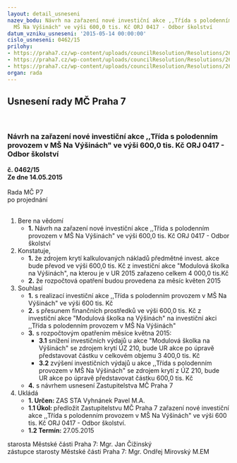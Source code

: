 ```yaml
---
layout: detail_usneseni
nazev_bodu: Návrh na zařazení nové investiční akce ,,Třída s polodenním provozem v
  MŠ Na Výšinách" ve výši 600,0 tis. Kč ORJ 0417 - Odbor školství
datum_vzniku_usneseni: '2015-05-14 00:00:00'
cislo_usneseni: 0462/15
prilohy:
- https://praha7.cz/wp-content/uploads/councilResolution/Resolutions/26387/28-15-p%c5%99.1_d%c5%afvodov%c3%a1_zpr%c3%a1va_new.doc
- https://praha7.cz/wp-content/uploads/councilResolution/Resolutions/26387/28-15-n%c3%a1vrh_usnesen%c3%ad_zm%c4%8d_(roz%c5%a1%c3%ad%c5%99en%c3%ad).doc
- https://praha7.cz/wp-content/uploads/councilResolution/Resolutions/26387/28-15-p%c5%99.3_informace_k_projektu_polodenn%c3%ad_t%c5%99%c3%adda.doc
organ: rada
---
```

<div id="ucUsn_pList" class="usn">
	<span><h2>Usnesení rady MČ Praha 7 </h2>
<br></span><div class="standBody">
<span><h3>Návrh na zařazení nové investiční akce ,,Třída s polodenním provozem v MŠ Na Výšinách" ve výši 600,0 tis. Kč ORJ 0417 - Odbor školství</h3></span><div class="center">
		<strong>č. 0462/15</strong><br>
	</div>
<div class="center">
		<strong>Ze dne 14.05.2015</strong><br><br>
	</div>Rada MČ P7<br> po projednání<br><br><ol>
<li>Bere na vědomí<ul><li>
<strong>1.</strong> Návrh na zařazení nové investiční akce ,,Třída s polodenním provozem v MŠ Na Výšinách" ve výši 600,0 tis. Kč ORJ 0417 - Odbor školství</li></ul>
</li>
<li>Konstatuje,<ul>
<li>
<strong>1.</strong> že zdrojem krytí kalkulovaných nákladů předmětné invest. akce bude převod ve výši 600,0 tis. Kč z investiční akce "Modulová školka na Výšinách", na kterou je v UR 2015 zařazeno celkem 4 000,0 tis.Kč </li>
<li>
<strong>2.</strong> že rozpočtová opatření budou provedena za měsíc květen 2015 </li>
</ul>
</li>
<li>Souhlasí<ul>
<li>
<strong>1.</strong> s realizací investiční akce ,,Třída s polodenním provozem v MŠ Na Výšinách" ve výši 600 tis. Kč</li>
<li>
<strong>2.</strong> s přesunem finančních prostředků ve výši 600,0 tis. Kč z investiční akce "Modulová školka na Výšinách"  na investiční akci ,,Třída s polodenním provozem v MŠ Na Výšinách" </li>
<li>
<strong>3.</strong> s rozpočtovým opatřením měsíce května 2015:<ul>
<li>
<strong>3.1</strong> snížení investičních výdajů u akce "Modulová školka na Výšinách" se zdrojem krytí ÚZ 210, bude UR akce po úpravě představovat částku v celkovém objemu 3 400,0  tis. Kč</li>
<li>
<strong>3.2</strong> zvýšení investičních výdajů u akce ,,Třída s polodenním provozem v MŠ Na Výšinách" se zdrojem krytí z ÚZ 210, bude UR akce po úpravě představovat částku 600,0 tis. Kč</li>
</ul>
</li>
<li>
<strong>4.</strong> s návrhem usnesení Zastupitelstva MČ Praha 7</li>
</ul>
</li>
<li>Ukládá<ul>
<li>
<strong>1. Určen: </strong>ZAS STA Vyhnánek Pavel M.A.</li>
<li>
<strong>1.1 Úkol: </strong>předložit Zastupitelstvu MČ Praha 7 zařazení nové investiční akce ,,Třída s polodenním provozem v MŠ Na Výšinách" ve výši 600 tis. Kč ORJ 0417 - Odbor školství.</li>
<li>
<strong>1.2 Termín: </strong>27.05.2015</li>
</ul>
</li>
</ol>starosta Městské části Praha 7: Mgr. Jan Čižinský<br>zástupce starosty Městské části Praha 7: Mgr. Ondřej Mirovský M.EM 
</div>
</div>